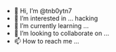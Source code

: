 - 👋 Hi, I’m @tnb0ytn7
- 👀 I’m interested in ... hacking
- 🌱 I’m currently learning ... 
- 💞️ I’m looking to collaborate on ...
- 📫 How to reach me ...

<!---
tnb0ytn7/tnb0ytn7 is a ✨ special ✨ repository because its `README.md` (this file) appears on your GitHub profile.
You can click the Preview link to take a look at your changes.
--->
